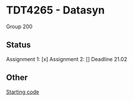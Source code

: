 # TDT4265 - Datasyn

Group 200

## Status
Assignment 1: [x]
Assignment 2: [] Deadline 21.02

## Other
[Starting code](https://github.com/hukkelas/TDT4265-StarterCode)
